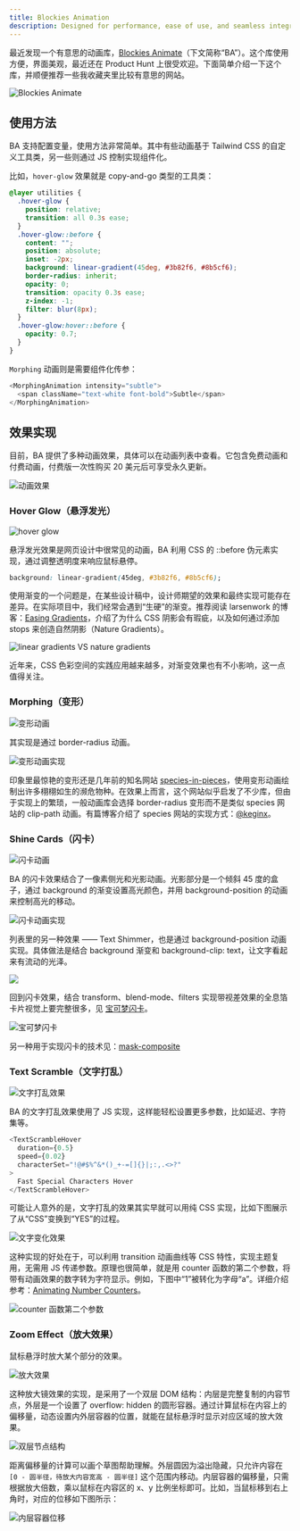 ```yaml
---
title: Blockies Animation
description: Designed for performance, ease of use, and seamless integration into any modern project.
---
```


最近发现一个有意思的动画库，[Blockies Animate](https://animate.blockiesui.com/)（下文简称“BA”）。这个库使用方便，界面美观，最近还在 Product Hunt 上很受欢迎。下面简单介绍一下这个库，并顺便推荐一些我收藏夹里比较有意思的网站。

![Blockies Animate](https://mgear-image.oss-cn-shanghai.aliyuncs.com/image/other/202506111802921.png)

## 使用方法

BA 支持配置变量，使用方法非常简单。其中有些动画基于 Tailwind CSS 的自定义工具类，另一些则通过 JS 控制实现组件化。

比如，`hover-glow` 效果就是 copy-and-go 类型的工具类：

```css
@layer utilities {
  .hover-glow {
    position: relative;
    transition: all 0.3s ease;
  }
  .hover-glow::before {
    content: "";
    position: absolute;
    inset: -2px;
    background: linear-gradient(45deg, #3b82f6, #8b5cf6);
    border-radius: inherit;
    opacity: 0;
    transition: opacity 0.3s ease;
    z-index: -1;
    filter: blur(8px);
  }
  .hover-glow:hover::before {
    opacity: 0.7;
  }
}
```

`Morphing` 动画则是需要组件化传参：

```js
<MorphingAnimation intensity="subtle">
  <span className="text-white font-bold">Subtle</span>
</MorphingAnimation>
```

## 效果实现

目前，BA 提供了多种动画效果，具体可以在动画列表中查看。它包含免费动画和付费动画，付费版一次性购买 20 美元后可享受永久更新。

![动画效果](https://mgear-image.oss-cn-shanghai.aliyuncs.com/image/other/202506111811235.png)

### Hover Glow（悬浮发光）

![hover glow](https://mgear-image.oss-cn-shanghai.aliyuncs.com/image/other/202506111812717.png)

悬浮发光效果是网页设计中很常见的动画，BA 利用 CSS 的 ::before 伪元素实现，通过调整透明度来响应鼠标悬停。

```css
background: linear-gradient(45deg, #3b82f6, #8b5cf6);
```

使用渐变的一个问题是，在某些设计稿中，设计师期望的效果和最终实现可能存在差异。在实际项目中，我们经常会遇到“生硬”的渐变。推荐阅读 larsenwork 的博客：[Easing Gradients](https://larsenwork.com/easing-gradients/)，介绍了为什么 CSS 阴影会有瑕疵，以及如何通过添加 stops 来创造自然阴影（Nature Gradients）。

![linear gradients VS nature gradients](https://mgear-image.oss-cn-shanghai.aliyuncs.com/image/other/202506111826445.png)

近年来，CSS 色彩空间的实践应用越来越多，对渐变效果也有不小影响，这一点值得关注。

### Morphing（变形）

![变形动画](https://mgear-image.oss-cn-shanghai.aliyuncs.com/image/other/202506111834466.gif)

其实现是通过 border-radius 动画。

![变形动画实现](https://mgear-image.oss-cn-shanghai.aliyuncs.com/image/other/202506111851993.png)

印象里最惊艳的变形还是几年前的知名网站 [species-in-pieces](http://www.species-in-pieces.com)，使用变形动画绘制出许多栩栩如生的濒危物种。在效果上而言，这个网站似乎启发了不少库，但由于实现上的繁琐，一般动画库会选择 border-radius 变形而不是类似 species 网站的 clip-path 动画。有篇博客介绍了 species 网站的实现方式：[@keginx](https://github.com/keginx/species-in-pieces)。

### Shine Cards（闪卡）

![闪卡动画](https://mgear-image.oss-cn-shanghai.aliyuncs.com/image/other/202506111933546.gif)

BA 的闪卡效果结合了一像素侧光和光影动画。光影部分是一个倾斜 45 度的盒子，通过 background 的渐变设置高光颜色，并用 background-position 的动画来控制高光的移动。

![闪卡动画实现](https://mgear-image.oss-cn-shanghai.aliyuncs.com/image/other/202506121559670.png)

列表里的另一种效果 —— Text Shimmer，也是通过 background-position 动画实现。具体做法是结合 background 渐变和 background-clip: text，让文字看起来有流动的光泽。

![](https://mgear-image.oss-cn-shanghai.aliyuncs.com/image/other/202506121636419.gif)

回到闪卡效果，结合 transform、blend-mode、filters 实现带视差效果的全息箔卡片视觉上要完整很多，见 [宝可梦闪卡](https://github.com/simeydotme/pokemon-cards-css)。

![宝可梦闪卡](https://mgear-image.oss-cn-shanghai.aliyuncs.com/image/other/202506111927299.png)

另一种用于实现闪卡的技术见：[mask-composite](https://x.com/jh3yy/status/1734369933558010226)

### Text Scramble（文字打乱）

![文字打乱效果](https://mgear-image.oss-cn-shanghai.aliyuncs.com/image/other/202506121607240.gif)

BA 的文字打乱效果使用了 JS 实现，这样能轻松设置更多参数，比如延迟、字符集等。

```js
<TextScrambleHover 
  duration={0.5}
  speed={0.02}
  characterSet="!@#$%^&*()_+-=[]{}|;:,.<>?"
>
  Fast Special Characters Hover
</TextScrambleHover>
```

可能让人意外的是，文字打乱的效果其实早就可以用纯 CSS 实现，比如下图展示了从“CSS”变换到“YES”的过程。

![文字变化效果](https://mgear-image.oss-cn-shanghai.aliyuncs.com/image/other/202506121624129.gif)

这种实现的好处在于，可以利用 transition 动画曲线等 CSS 特性，实现主题复用，无需用 JS 传递参数。原理也很简单，就是用 counter 函数的第二个参数，将带有动画效果的数字转为字符显示。例如，下图中“1”被转化为字母“a”。详细介绍参考：[Animating Number Counters](https://css-tricks.com/animating-number-counters)。

![counter 函数第二个参数](https://mgear-image.oss-cn-shanghai.aliyuncs.com/image/other/202506121620640.png)

### Zoom Effect（放大效果）

鼠标悬浮时放大某个部分的效果。

![放大效果](https://mgear-image.oss-cn-shanghai.aliyuncs.com/image/other/202506121639073.png)

这种放大镜效果的实现，是采用了一个双层 DOM 结构：内层是完整复制的内容节点，外层是一个设置了 overflow: hidden 的圆形容器。通过计算鼠标在内容上的偏移量，动态设置内外层容器的位置，就能在鼠标悬浮时显示对应区域的放大效果。

![双层节点结构](https://mgear-image.oss-cn-shanghai.aliyuncs.com/image/other/202506121646084.png)

距离偏移量的计算可以画个草图帮助理解。外层圆因为溢出隐藏，只允许内容在 `[0 - 圆半径，待放大内容宽高 - 圆半径]` 这个范围内移动。内层容器的偏移量，只需根据放大倍数，乘以鼠标在内容区的 x、y 比例坐标即可。比如，当鼠标移到右上角时，对应的位移如下图所示：

![内层容器位移](https://mgear-image.oss-cn-shanghai.aliyuncs.com/image/other/202506121655370.png)
